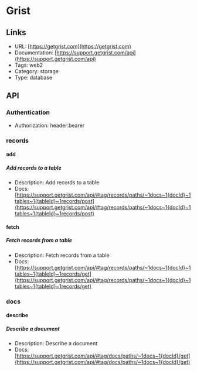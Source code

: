 # Grist

## Links

* URL: [https://getgrist.com](https://getgrist.com)
* Documentation: [https://support.getgrist.com/api](https://support.getgrist.com/api)
* Tags: web2
* Category: storage
* Type: database

## API

### Authentication

* Authorization: header:bearer

### records

#### add

##### Add records to a table

* Description: Add records to a table
* Docs: [https://support.getgrist.com/api/#tag/records/paths/~1docs~1{docId}~1tables~1{tableId}~1records/post](https://support.getgrist.com/api/#tag/records/paths/~1docs~1{docId}~1tables~1{tableId}~1records/post)

#### fetch

##### Fetch records from a table

* Description: Fetch records from a table
* Docs: [https://support.getgrist.com/api/#tag/records/paths/~1docs~1{docId}~1tables~1{tableId}~1records/get](https://support.getgrist.com/api/#tag/records/paths/~1docs~1{docId}~1tables~1{tableId}~1records/get)

### docs

#### describe

##### Describe a document

* Description: Describe a document
* Docs: [https://support.getgrist.com/api/#tag/docs/paths/~1docs~1{docId}/get](https://support.getgrist.com/api/#tag/docs/paths/~1docs~1{docId}/get)
